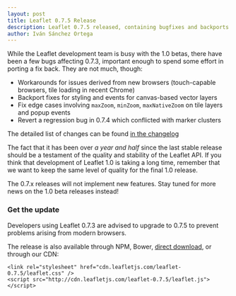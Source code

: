```yaml
---
layout: post
title: Leaflet 0.7.5 Release
description: Leaflet 0.7.5 released, containing bugfixes and backports.
author: Iván Sánchez Ortega
---
```


While the Leaflet development team is busy with the 1.0 betas, there have been a few bugs affecting 0.7.3, important enough to spend some effort in porting a fix back. They are not much, though:

- Workarounds for issues derived from new browsers (touch-capable browsers, tile loading in recent Chrome)
- Backport fixes for styling and events for canvas-based vector layers
- Fix edge cases involving `maxZoom`, `minZoom`, `maxNativeZoom` on tile layers and popup events
- Revert a regression bug in 0.7.4 which conflicted with marker clusters

The detailed list of changes can be found [in the changelog](https://github.com/Leaflet/Leaflet/blob/master/CHANGELOG.md#074-sep-01-2015)

The fact that it has been over *a year and half* since the last stable release should be a testament of the quality and stability of the Leaflet API. If you think that development of Leaflet 1.0 is taking a long time, remember that we want to keep the same level of quality for the final 1.0 release.

The 0.7.x releases will not implement new features. Stay tuned for more news on the 1.0 beta releases instead!


### Get the update

Developers using Leaflet 0.7.3 are advised to upgrade to 0.7.5 to prevent problems arising from modern browsers.

The release is also available through NPM, Bower, [direct download](http://cdn.leafletjs.com/downloads/leaflet-0.7.5.zip), or through our CDN:

    <link rel="stylesheet" href="cdn.leafletjs.com/leaflet-0.7.5/leaflet.css" />
    <script src="http://cdn.leafletjs.com/leaflet-0.7.5/leaflet.js"></script>

